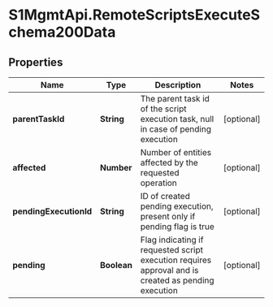 # S1MgmtApi.RemoteScriptsExecuteSchema200Data

## Properties
Name | Type | Description | Notes
------------ | ------------- | ------------- | -------------
**parentTaskId** | **String** | The parent task id of the script execution task, null in case of pending execution | [optional] 
**affected** | **Number** | Number of entities affected by the requested operation | [optional] 
**pendingExecutionId** | **String** | ID of created pending execution, present only if pending flag is true | [optional] 
**pending** | **Boolean** | Flag indicating if requested script execution requires approval and is created as pending execution | [optional] 



